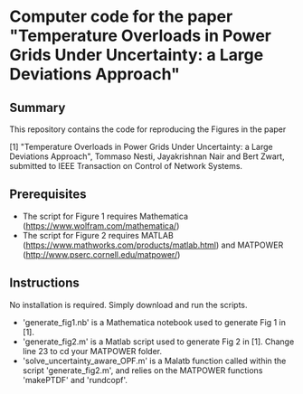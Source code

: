 # Computer code for the paper "Temperature Overloads in Power Grids Under Uncertainty: a Large Deviations Approach"

## Summary  
This repository contains the code for reproducing the Figures in the paper  

[1] "Temperature Overloads in Power Grids Under Uncertainty: a Large Deviations Approach", Tommaso Nesti, Jayakrishnan Nair and Bert Zwart, submitted to IEEE Transaction on Control of Network Systems.

## Prerequisites  
* The script for Figure 1 requires Mathematica (https://www.wolfram.com/mathematica/)
* The script for Figure 2 requires MATLAB (https://www.mathworks.com/products/matlab.html) and MATPOWER (http://www.pserc.cornell.edu/matpower/) 

## Instructions
No installation is required. Simply download and run the scripts.
* 'generate_fig1.nb' is a Mathematica notebook used to generate Fig 1 in [1].
* 'generate_fig2.m' is a Matlab script used to generate Fig 2 in [1]. Change line 23 to cd your MATPOWER folder.
* 'solve_uncertainty_aware_OPF.m' is a Malatb function called within the script 'generate_fig2.m', and relies on the MATPOWER functions 'makePTDF' and 'rundcopf'.



